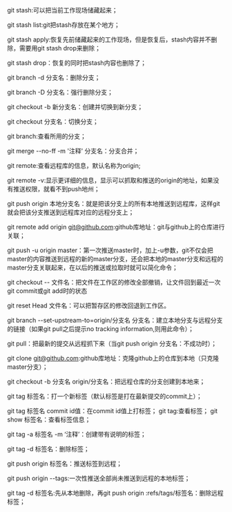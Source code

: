 git stash:可以把当前工作现场储藏起来；

git stash list:git把stash存放在某个地方；

git stash apply:恢复先前储藏起来的工作现场，但是恢复后，stash内容并不删除，需要用git stash drop来删除；

git stash drop：恢复的同时把stash内容也删除了；

git branch -d 分支名：删除分支；

git branch -D 分支名：强行删除分支；

git checkout -b 新分支名：创建并切换到新分支；

git checkout 分支名：切换分支；

git branch:查看所用的分支；

git merge --no-ff -m '注释' 分支名：分支合并；

git remote:查看远程库的信息，默认名称为origin;

git remote -v:显示更详细的信息，显示可以抓取和推送的origin的地址，如果没有推送权限，就看不到push地州；

git push origin 本地分支名：就是把该分支上的所有本地推送到远程库，这样git就会把该分支推送到远程库对应的远程分支上；

git remote add origin git@github.com:github库地址：git与github上的仓库进行关联；

git push -u origin master：第一次推送master时，加上-u参数，git不仅会把master的内容推送到远程的新的master分支，还会把本地的master分支和远程的master分支关联起来，在以后的推送或拉取时就可以简化命令；

git checkout -- 文件名：把文件在工作区的修改全部撤销，让文件回到最近一次git commit或git add时的状态

git reset Head 文件名：可以把暂存区的修改回退到工作区。

git branch --set-upstream-to=origin/分支名 分支名：建立本地分支与远程分支的链接（如果git pull之后提示no tracking information,则用此命令）；

git pull：把最新的提交从远程抓下来（当git push origin 分支名：不成功时）；

git clone git@github.com:github库地址：克隆github上的仓库到本地（只克隆master分支）；

git checkout -b 分支名 origin/分支名：把远程仓库的分支创建到本地来；

git tag 标签名：打一个新标签（默认标签是打在最新提交的commit上）；
 
git tag 标签名 commit id值：在commit id值上打标签；
git tag:查看标签；
git show 标签名：查看标签信息；

git tag -a 标签名 -m ‘注释’：创建带有说明的标签；

git tag -d 标签名：删除标签；

git push origin 标签名：推送标签到远程；

git push origin --tags:一次性推送全部尚未推送到远程的本地标签；

git tag -d 标签名:先从本地删除，再git push origin :refs/tags/标签名：删除远程标签；  
